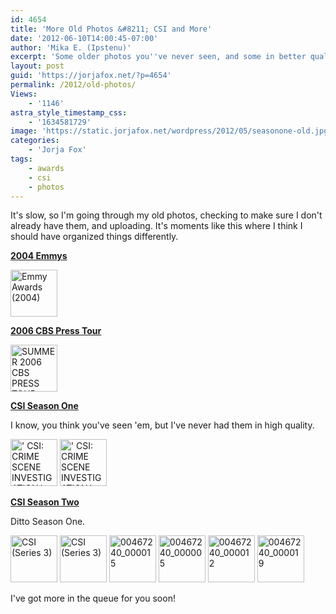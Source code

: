 ```yaml
---
id: 4654
title: 'More Old Photos &#8211; CSI and More'
date: '2012-06-10T14:00:45-07:00'
author: 'Mika E. (Ipstenu)'
excerpt: 'Some older photos you''ve never seen, and some in better quality, from Seasons one and two of CSI, plus extras!'
layout: post
guid: 'https://jorjafox.net/?p=4654'
permalink: /2012/old-photos/
Views:
    - '1146'
astra_style_timestamp_css:
    - '1634581729'
image: 'https://static.jorjafox.net/wordpress/2012/05/seasonone-old.jpg'
categories:
    - 'Jorja Fox'
tags:
    - awards
    - csi
    - photos
---
```


It's slow, so I'm going through my old photos, checking to make sure I don't already have them, and uploading. It's moments like this where I think I should have organized things differently.

<strong><a href="https://jorjafox.net/gallery/awards/pub/20040919-emmy/">2004 Emmys</a></strong>

<a title="Emmy Awards (2004)" href="https://jorjafox.net/gallery/awards/pub/20040919-emmy/csi-stars.jpg"><img src="https://jorjafox.net/gallery/cache/awards/pub/20040919-emmy/csi-stars_200_cw200_ch200_thumb.jpg" alt="Emmy Awards (2004)" width="75" height="75" /></a>

<strong><a href="https://jorjafox.net/gallery/pub/csi/20060716-cbspt/">2006 CBS Press Tour</a></strong>

<a title="SUMMER 2006 CBS PRESS TOUR" href="https://jorjafox.net/gallery/pub/csi/20060716-cbspt/cbs-presstour010.jpg"><img src="https://jorjafox.net/gallery/zp-core/i.php?a=pub/csi/20060716-cbspt&amp;i=cbs-presstour010.jpg&amp;s=75&amp;c=1&amp;cw=75&amp;ch=75&amp;q=50&amp;t=1&amp;wmk=!" alt="SUMMER 2006 CBS PRESS TOUR" width="75" height="75" /></a>

<strong><a href="https://jorjafox.net/gallery/tv/csi/pub/s01/">CSI Season One</a></strong>

I know, you think you've seen 'em, but I've never had them in high quality.

<a title="' CSI: CRIME SCENE INVESTIGATION.'" href="https://jorjafox.net/gallery/tv/csi/pub/s01/10271161.jpg"><img src="https://jorjafox.net/gallery/zp-core/i.php?a=tv/csi/pub/s01&amp;i=10271161.jpg&amp;s=75&amp;c=1&amp;cw=75&amp;ch=75&amp;q=50&amp;t=1&amp;wmk=!" alt="' CSI: CRIME SCENE INVESTIGATION.'" width="75" height="75" /></a> <a href="https://jorjafox.net/gallery/tv/csi/pub/s01/10271173.jpg"><img src="https://jorjafox.net/gallery/zp-core/i.php?a=tv/csi/pub/s01&amp;i=10271173.jpg&amp;s=75&amp;c=1&amp;cw=75&amp;ch=75&amp;q=50&amp;t=1&amp;wmk=!" alt="' CSI: CRIME SCENE INVESTIGATION.'" width="75" height="75" /></a>

<span style="color: #000000;"><strong><a href="https://jorjafox.net/gallery/tv/csi/pub/s02">CSI Season Two</a></strong></span>

Ditto Season One.

<a title="CSI (Series 3)" href="https://jorjafox.net/gallery/tv/csi/pub/s02/1044542.jpg"><img src="https://jorjafox.net/gallery/zp-core/i.php?a=tv/csi/pub/s02&amp;i=1044542.jpg&amp;s=75&amp;c=1&amp;cw=75&amp;ch=75&amp;q=50&amp;t=1&amp;wmk=!" alt="CSI (Series 3)" width="75" height="75" /></a> <a title="CSI (Series 3)" href="https://jorjafox.net/gallery/tv/csi/pub/s02/1044543.jpg"><img src="https://jorjafox.net/gallery/zp-core/i.php?a=tv/csi/pub/s02&amp;i=1044543.jpg&amp;s=75&amp;c=1&amp;cw=75&amp;ch=75&amp;q=50&amp;t=1&amp;wmk=!" alt="CSI (Series 3)" width="75" height="75" /></a> <a title="00467240_000015" href="https://jorjafox.net/gallery/tv/csi/pub/s02/cbs01.jpg"><img src="https://jorjafox.net/gallery/cache/tv/csi/pub/s02/cbs01_200_cw200_ch200_thumb.jpg" alt="00467240_000015" width="75" height="75" /></a> <a title="00467240_000005" href="https://jorjafox.net/gallery/tv/csi/pub/s02/cbs02.jpg"><img src="https://jorjafox.net/gallery/cache/tv/csi/pub/s02/cbs02_200_cw200_ch200_thumb.jpg" alt="00467240_000005" width="75" height="75" /></a> <a title="00467240_000012" href="https://jorjafox.net/gallery/tv/csi/pub/s02/cbs03.jpg"><img src="https://jorjafox.net/gallery/cache/tv/csi/pub/s02/cbs03_200_cw200_ch200_thumb.jpg" alt="00467240_000012" width="75" height="75" /></a> <a title="00467240_000019" href="https://jorjafox.net/gallery/tv/csi/pub/s02/cbs04.jpg"><img src="https://jorjafox.net/gallery/cache/tv/csi/pub/s02/cbs04_200_cw200_ch200_thumb.jpg" alt="00467240_000019" width="75" height="75" /></a>

I've got more in the queue for you soon!